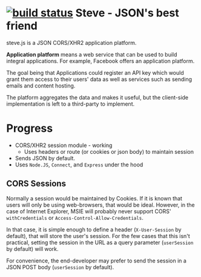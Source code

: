 [![build status](https://secure.travis-ci.org/coolaj86/steve.png)](http://travis-ci.org/coolaj86/steve)
Steve - JSON's best friend
===

steve.js is a JSON CORS/XHR2 application platform.

**Application platform** means a web service that can be used to build integral applications. For example, Facebook offers an application platform.

The goal being that Applications could register an API key which would grant them access to their users' data
as well as services such as sending emails and content hosting.

The platform aggregates the data and makes it useful, but the client-side implementation is left to a third-party to implement.

Progress
===

  * CORS/XHR2 session module - working
    * Uses headers or route (or cookies or json body) to maintain session
  * Sends JSON by default.
  * Uses `Node.JS`, `Connect`, and `Express` under the hood

CORS Sessions
---

Normally a session would be maintained by Cookies. If it is known that users will only be using web-browsers, that would be ideal.
However, in the case of Internet Explorer, MSIE will probably never support CORS' `withCredentials` or `Access-Control-Allow-Credentials`.

In that case, it is simple enough to define a header (`X-User-Session` by default), that will store the user's session.
For the few cases that this isn't practical, setting the session in the URL as a query parameter (`userSession` by default) will work.

For convenience, the end-developer may prefer to send the session in a JSON POST body (`userSession` by default).
